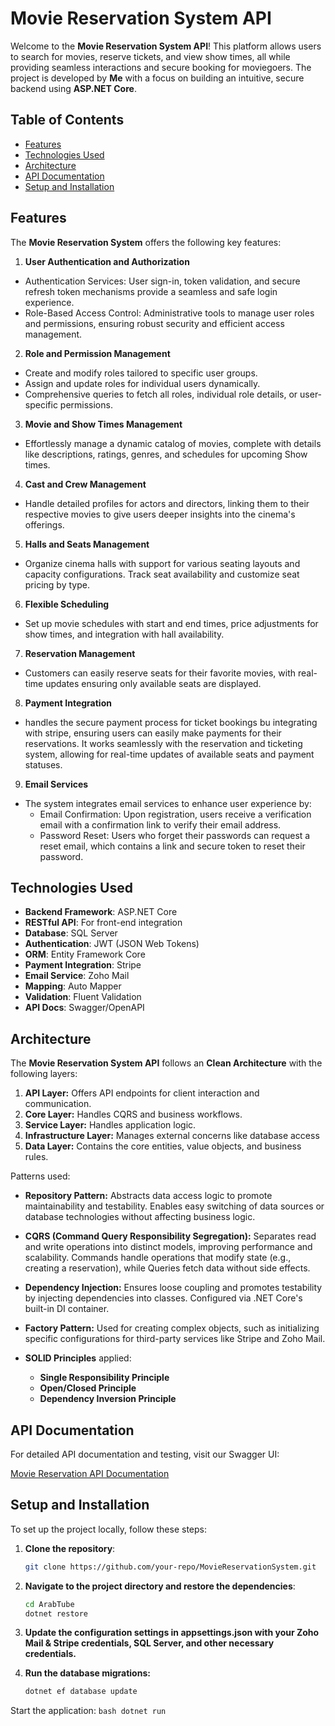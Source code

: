 # Movie Reservation System API

Welcome to the **Movie Reservation System API**! This platform allows users to search for movies, reserve tickets, and view show times, all while providing seamless interactions and secure booking for moviegoers. The project is developed by **Me** with a focus on building an intuitive, secure backend using **ASP.NET Core**.

## Table of Contents

- [Features](#features)
- [Technologies Used](#technologies-used)
- [Architecture](#architecture)
- [API Documentation](#api-documentation)
- [Setup and Installation](#setup-and-installation)

## Features

The **Movie Reservation System** offers the following key features:

1. **User Authentication and Authorization**

- Authentication Services: User sign-in, token validation, and secure refresh token mechanisms provide a seamless and safe login experience.
- Role-Based Access Control: Administrative tools to manage user roles and permissions, ensuring robust security and efficient access management.

2. **Role and Permission Management**

- Create and modify roles tailored to specific user groups.
- Assign and update roles for individual users dynamically.
- Comprehensive queries to fetch all roles, individual role details, or user-specific permissions.

3. **Movie and Show Times Management**

- Effortlessly manage a dynamic catalog of movies, complete with details like descriptions, ratings, genres, and schedules for upcoming Show times.

4. **Cast and Crew Management**

- Handle detailed profiles for actors and directors, linking them to their respective movies to give users deeper insights into the cinema's offerings.

5. **Halls and Seats Management**

- Organize cinema halls with support for various seating layouts and capacity configurations. Track seat availability and customize seat pricing by type.

6. **Flexible Scheduling**

- Set up movie schedules with start and end times, price adjustments for show times, and integration with hall availability.

7. **Reservation Management**

- Customers can easily reserve seats for their favorite movies, with real-time updates ensuring only available seats are displayed.

8. **Payment Integration**

- handles the secure payment process for ticket bookings bu integrating with stripe, ensuring users can easily make payments for their reservations.
  It works seamlessly with the reservation and ticketing system, allowing for real-time updates of available seats and payment statuses.

9. **Email Services**

- The system integrates email services to enhance user experience by:
  - Email Confirmation: Upon registration, users receive a verification email with a confirmation link to verify their email address.
  - Password Reset: Users who forget their passwords can request a reset email, which contains a link and secure token to reset their password.

## Technologies Used

- **Backend Framework**: ASP.NET Core
- **RESTful API**: For front-end integration
- **Database**: SQL Server
- **Authentication**: JWT (JSON Web Tokens)
- **ORM**: Entity Framework Core
- **Payment Integration**: Stripe
- **Email Service**: Zoho Mail
- **Mapping**: Auto Mapper
- **Validation**: Fluent Validation
- **API Docs**: Swagger/OpenAPI

## Architecture

The **Movie Reservation System API** follows an **Clean Architecture** with the following layers:

1. **API Layer:** Offers API endpoints for client interaction and communication.
2. **Core Layer:** Handles CQRS and business workflows.
3. **Service Layer:** Handles application logic.
4. **Infrastructure Layer:** Manages external concerns like database access
5. **Data Layer:** Contains the core entities, value objects, and business rules.

Patterns used:

- **Repository Pattern:**
  Abstracts data access logic to promote maintainability and testability.
  Enables easy switching of data sources or database technologies without affecting business logic.

- **CQRS (Command Query Responsibility Segregation):**
  Separates read and write operations into distinct models, improving performance and scalability.
  Commands handle operations that modify state (e.g., creating a reservation), while Queries fetch data without side effects.

- **Dependency Injection:**
  Ensures loose coupling and promotes testability by injecting dependencies into classes.
  Configured via .NET Core's built-in DI container.

- **Factory Pattern:**
  Used for creating complex objects, such as initializing specific configurations for third-party services like Stripe and Zoho Mail.

- **SOLID Principles** applied:
  - **Single Responsibility Principle**
  - **Open/Closed Principle**
  - **Dependency Inversion Principle**

## API Documentation

For detailed API documentation and testing, visit our Swagger UI:

[Movie Reservation API Documentation](https://cinemaapi.runasp.net/swagger/index.html)

## Setup and Installation

To set up the project locally, follow these steps:

1. **Clone the repository**:

   ```bash
   git clone https://github.com/your-repo/MovieReservationSystem.git
   ```

2. **Navigate to the project directory and restore the dependencies**:

   ```bash
   cd ArabTube
   dotnet restore
   ```

3. **Update the configuration settings in appsettings.json with your Zoho Mail & Stripe credentials, SQL Server, and other necessary credentials.**

4. **Run the database migrations:**

   ```bash
   dotnet ef database update
   ```

Start the application:
`bash
    dotnet run
    `
